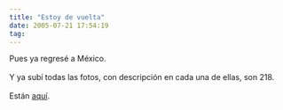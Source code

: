 ```yaml
---
title: "Estoy de vuelta"
date: 2005-07-21 17:54:19
tag: 
---
```

Pues ya regresé a México.<br/><br/>
Y ya subí todas las fotos, con descripción en cada una de ellas, son 218.<br/><br/>
Están <a href="http://../../../gallery/finlandia-estonia" target="_blank">aquí</a>.<br/><br/><br/><br/>
